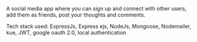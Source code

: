 A social media app where you can sign up and connect with other users, add them as friends, post your thoughts and comments.

Tech stack used: ExpressJs, Express ejs, NodeJs, Mongoose, Nodemailer, kue, JWT, google oauth 2.0, local authentication
